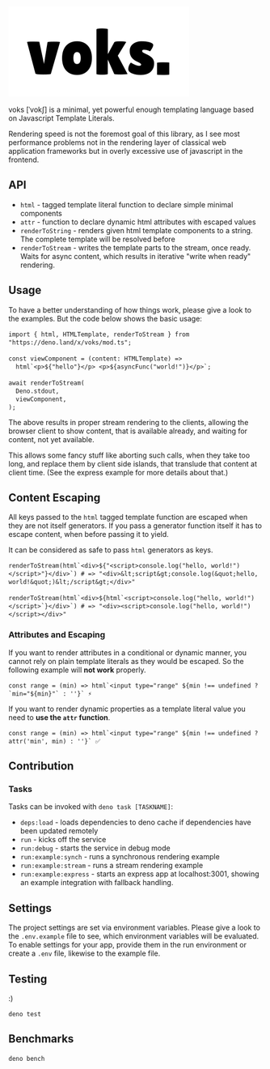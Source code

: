 ![voks](./docs/voks-logo.svg)

voks [ˈvokʃ] is a  minimal, yet powerful enough templating language based on Javascript Template Literals.

Rendering speed is not the foremost goal of this library, as I see most performance
problems not in the rendering layer of classical web application frameworks
but in overly excessive use of javascript in the frontend.

## API

- `html` - tagged template literal function to declare simple minimal components
- `attr` - function to declare dynamic html attributes with escaped values
- `renderToString` - renders given html template components to a string. The
  complete template will be resolved before
- `renderToStream` - writes the template parts to the stream, once ready. Waits
  for async content, which results in iterative "write when ready" rendering.

## Usage

To have a better understanding of how things work, please give a look to the
examples. But the code below shows the basic usage:

```
import { html, HTMLTemplate, renderToStream } from "https://deno.land/x/voks/mod.ts";

const viewComponent = (content: HTMLTemplate) =>
  html`<p>${"hello"}</p> <p>${asyncFunc("world!")}</p>`;

await renderToStream(
  Deno.stdout,
  viewComponent,
);
```

The above results in proper stream rendering to the clients, allowing the
browser client to show content, that is available already, and waiting for
content, not yet available.

This allows some fancy stuff like aborting such calls, when they take too long,
and replace them by client side islands, that translude that content at client
time. (See the express example for more details about that.)

## Content Escaping

All keys passed to the `html` tagged template function are escaped when they are
not itself generators. If you pass a generator function itself it has to escape
content, when before passing it to yield.

It can be considered as safe to pass `html` generators as keys.

```
renderToStream(html`<div>${"<script>console.log("hello, world!")</script>"}</div>`) # => "<div>&lt;script&gt;console.log(&quot;hello, world!&quot;)&lt;/script&gt;</div>"

renderToStream(html`<div>${html`<script>console.log("hello, world!")</script>`}</div>`) # => "<div><script>console.log("hello, world!")</script></div>"
```

### Attributes and Escaping

If you want to render attributes in a conditional or dynamic manner, you cannot
rely on plain template literals as they would be escaped. So the following
example will **not work** properly.

```
const range = (min) => html`<input type="range" ${min !== undefined ? `min="${min}"` : ''}` ⚡️
```

If you want to render dynamic properties as a template literal value you need to **use
the `attr` function**.

```
const range = (min) => html`<input type="range" ${min !== undefined ? attr('min', min) : ''}` ✅
```

## Contribution

### Tasks

Tasks can be invoked with `deno task [TASKNAME]`:

- `deps:load` - loads dependencies to deno cache if dependencies have been
  updated remotely
- `run` - kicks off the service
- `run:debug` - starts the service in debug mode
- `run:example:synch` - runs a synchronous rendering example
- `run:example:stream` - runs a stream rendering example
- `run:example:express` - starts an express app at localhost:3001, showing an
  example integration with fallback handling.

## Settings

The project settings are set via environment variables. Please give a look to
the `.env.example` file to see, which environment variables will be evaluated.
To enable settings for your app, provide them in the run environment or create a
`.env` file, likewise to the example file.

## Testing

:)

```
deno test
```

## Benchmarks

```
deno bench
```
